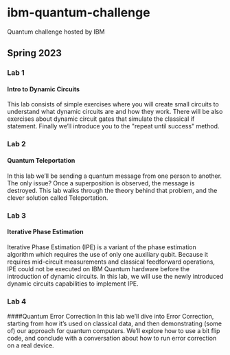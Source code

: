 # ibm-quantum-challenge
Quantum challenge hosted by IBM

## Spring 2023
### Lab 1
#### Intro to Dynamic Circuits
This lab consists of simple exercises where you will create small circuits to understand what dynamic circuits are and how they work. There will be also exercises about dynamic circuit gates that simulate the classical if statement. Finally we’ll introduce you to the "repeat until success" method.

### Lab 2
#### Quantum Teleportation
In this lab we’ll be sending a quantum message from one person to another. The only issue? Once a superposition is observed, the message is destroyed. This lab walks through the theory behind that problem, and the clever solution called Teleportation.

### Lab 3
#### Iterative Phase Estimation
Iterative Phase Estimation (IPE) is a variant of the phase estimation algorithm which requires the use of only one auxiliary qubit. Because it requires mid-circuit measurements and classical feedforward operations, IPE could not be executed on IBM Quantum hardware before the introduction of dynamic circuits. In this lab, we will use the newly introduced dynamic circuits capabilities to implement IPE.

### Lab 4
####Quantum Error Correction
In this lab we’ll dive into Error Correction, starting from how it’s used on classical data, and then demonstrating (some of) our approach for quantum computers. We’ll explore how to use a bit flip code, and conclude with a conversation about how to run error correction on a real device.
